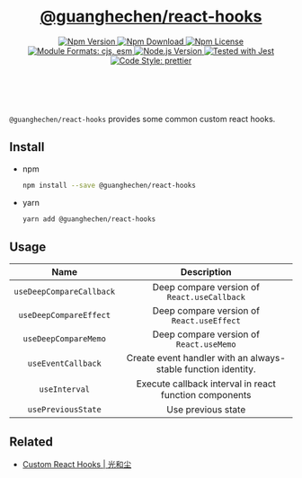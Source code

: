 <header>
  <h1 align="center">
    <a href="https://github.com/guanghechen/react-kit/tree/@guanghechen/react-hooks@3.0.5/packages/react-hooks#readme">@guanghechen/react-hooks</a>
  </h1>
  <div align="center">
    <a href="https://www.npmjs.com/package/@guanghechen/react-hooks">
      <img
        alt="Npm Version"
        src="https://img.shields.io/npm/v/@guanghechen/react-hooks.svg"
      />
    </a>
    <a href="https://www.npmjs.com/package/@guanghechen/react-hooks">
      <img
        alt="Npm Download"
        src="https://img.shields.io/npm/dm/@guanghechen/react-hooks.svg"
      />
    </a>
    <a href="https://www.npmjs.com/package/@guanghechen/react-hooks">
      <img
        alt="Npm License"
        src="https://img.shields.io/npm/l/@guanghechen/react-hooks.svg"
      />
    </a>
    <a href="#install">
      <img
        alt="Module Formats: cjs, esm"
        src="https://img.shields.io/badge/module_formats-cjs%2C%20esm-green.svg"
      />
    </a>
    <a href="https://github.com/nodejs/node">
      <img
        alt="Node.js Version"
        src="https://img.shields.io/node/v/@guanghechen/react-hooks"
      />
    </a>
    <a href="https://github.com/facebook/jest">
      <img
        alt="Tested with Jest"
        src="https://img.shields.io/badge/tested_with-jest-9c465e.svg"
      />
    </a>
    <a href="https://github.com/prettier/prettier">
      <img
        alt="Code Style: prettier"
        src="https://img.shields.io/badge/code_style-prettier-ff69b4.svg?style=flat-square"
      />
    </a>
  </div>
</header>
<br/>


`@guanghechen/react-hooks` provides some common custom react hooks.

## Install

* npm

  ```bash
  npm install --save @guanghechen/react-hooks
  ```

* yarn

  ```bash
  yarn add @guanghechen/react-hooks
  ```

## Usage

Name                      | Description
:------------------------:|:---------------------------------------------:
`useDeepCompareCallback`  | Deep compare version of `React.useCallback`
`useDeepCompareEffect`    | Deep compare version of `React.useEffect`
`useDeepCompareMemo`      | Deep compare version of `React.useMemo`
`useEventCallback`        | Create event handler with an always-stable function identity.
`useInterval`             | Execute callback interval in react function components
`usePreviousState`        | Use previous state


## Related

* [Custom React Hooks | 光和尘](https://me.guanghechen.com/post/web/react/hooks/custom/)


[homepage]: https://github.com/guanghechen/react-kit/tree/@guanghechen/react-hooks@3.0.5/packages/react-hooks#readme
